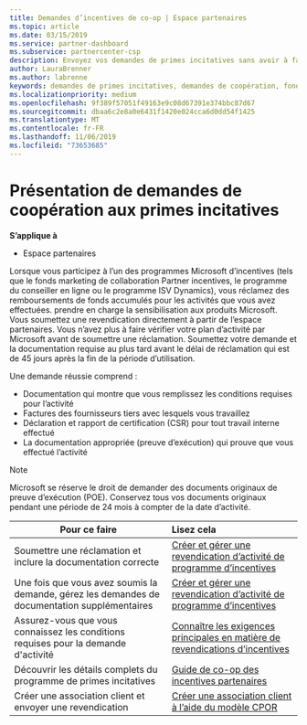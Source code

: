 ```yaml
---
title: Demandes d’incentives de co-op | Espace partenaires
ms.topic: article
ms.date: 03/15/2019
ms.service: partner-dashboard
ms.subservice: partnercenter-csp
description: Envoyez vos demandes de primes incitatives sans avoir à faire vérifier votre plan d'activité auparavant.
author: LauraBrenner
ms.author: labrenne
keywords: demandes de primes incitatives, demandes de coopération, fonds de coopération
ms.localizationpriority: medium
ms.openlocfilehash: 9f389f57051f49163e9c08d67391e374bbc87d67
ms.sourcegitcommit: dbaa6c2e8a0e6431f1420e024cca6d0dd54f1425
ms.translationtype: MT
ms.contentlocale: fr-FR
ms.lasthandoff: 11/06/2019
ms.locfileid: "73653685"
---
```

# <a name="incentives-co-op-claims-overview"></a>Présentation de demandes de coopération aux primes incitatives

**S’applique à**

- Espace partenaires

Lorsque vous participez à l’un des programmes Microsoft d’incentives (tels que le fonds marketing de collaboration Partner incentives, le programme du conseiller en ligne ou le programme ISV Dynamics), vous réclamez des remboursements de fonds accumulés pour les activités que vous avez effectuées. prendre en charge la sensibilisation aux produits Microsoft. Vous soumettez une revendication directement à partir de l’espace partenaires. Vous n’avez plus à faire vérifier votre plan d’activité par Microsoft avant de soumettre une réclamation. Soumettez votre demande et la documentation requise au plus tard avant le délai de réclamation qui est de 45 jours après la fin de la période d’utilisation. 

Une demande réussie comprend :

- Documentation qui montre que vous remplissez les conditions requises pour l’activité
- Factures des fournisseurs tiers avec lesquels vous travaillez
- Déclaration et rapport de certification (CSR) pour tout travail interne effectué
- La documentation appropriée (preuve d’exécution) qui prouve que vous effectué l’activité 

>[!NOTE]
>Microsoft se réserve le droit de demander des documents originaux de preuve d’exécution (POE). Conservez tous vos documents originaux pendant une période de 24 mois à compter de la date d’activité. 

|**Pour ce faire**   |**Lisez cela**   |
|-----------------|:--------------------------------------|
|Soumettre une réclamation et inclure la documentation correcte|[Créer et gérer une revendication d’activité de programme d’incentives](create-incentives-claims.md)|
|Une fois que vous avez soumis la demande, gérez les demandes de documentation supplémentaires|[Créer et gérer une revendication d’activité de programme d’incentives](create-incentives-claims.md)  |
|Assurez-vous que vous connaissez les conditions requises pour la demande d'activité|[Connaître les exigences principales en matière de revendications d’incentives](core-requirements.md)   |
|Découvrir les détails complets du programme de primes incitatives|[Guide de co-op des incentives partenaires](https://assets.microsoft.com/coop-guidebook.pdf)
|Créer une association client et envoyer une revendication |[Créer une association client à l’aide du modèle CPOR](submit-osa-claim.md)|
                                                                                 
                                   
